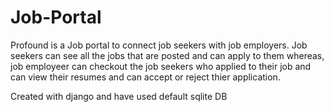 # Job-Portal

Profound is a Job portal to connect job seekers with job employers. Job seekers can see all the jobs that are posted and can apply to them whereas, job employeer can checkout the job seekers who applied to their job and can view their resumes and can accept or reject thier application.

Created with django and have used default sqlite DB
